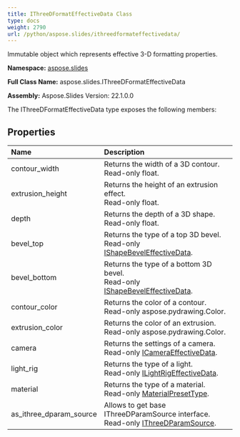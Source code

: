 ```yaml
---
title: IThreeDFormatEffectiveData Class
type: docs
weight: 2790
url: /python/aspose.slides/ithreedformateffectivedata/
---
```


Immutable object which represents effective 3-D formatting properties.

**Namespace:** [aspose.slides](/python/aspose.slides/)

**Full Class Name:** aspose.slides.IThreeDFormatEffectiveData

**Assembly:**  Aspose.Slides Version: 22.1.0.0

The IThreeDFormatEffectiveData type exposes the following members:
## **Properties**
|**Name**|**Description**|
| :- | :- |
|contour_width|Returns the width of a 3D contour.<br/>            Read-only float.|
|extrusion_height|Returns the height of an extrusion effect.<br/>            Read-only float.|
|depth|Returns the depth of a 3D shape.<br/>            Read-only float.|
|bevel_top|Returns the type of a top 3D bevel.<br/>            Read-only [IShapeBevelEffectiveData](/python/aspose.slides/ishapebeveleffectivedata/).|
|bevel_bottom|Returns the type of a bottom 3D bevel.<br/>            Read-only [IShapeBevelEffectiveData](/python/aspose.slides/ishapebeveleffectivedata/).|
|contour_color|Returns the color of a contour.<br/>            Read-only aspose.pydrawing.Color.|
|extrusion_color|Returns the color of an extrusion.<br/>            Read-only aspose.pydrawing.Color.|
|camera|Returns the settings of a camera.<br/>            Read-only [ICameraEffectiveData](/python/aspose.slides/icameraeffectivedata/).|
|light_rig|Returns the type of a light.<br/>            Read-only [ILightRigEffectiveData](/python/aspose.slides/ilightrigeffectivedata/).|
|material|Returns the type of a material.<br/>            Read-only [MaterialPresetType](/python/aspose.slides/materialpresettype/).|
|as_ithree_dparam_source|Allows to get base IThreeDParamSource interface.<br/>            Read-only [IThreeDParamSource](/python/aspose.slides/ithreedparamsource/).|
